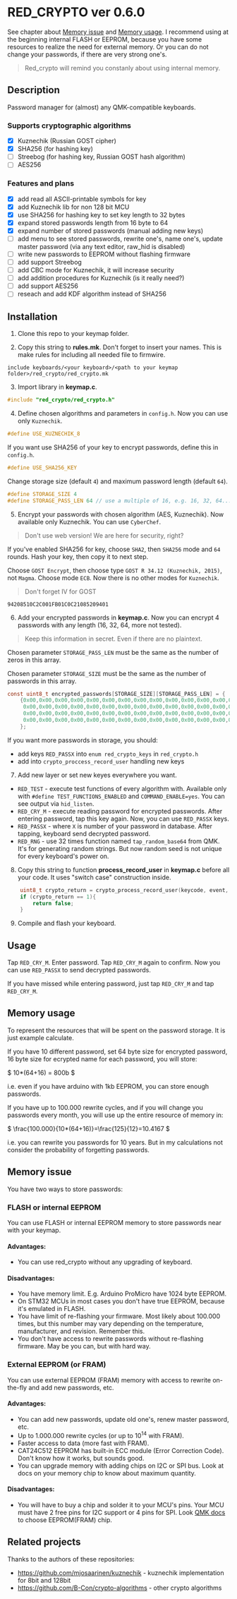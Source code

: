 # RED_CRYPTO ver 0.6.0

See chapter about [Memory issue](#memory-issue) and [Memory usage](#memory-usage).
I recommend using at the beginning internal FLASH or EEPROM, because you have some resources to realize the need for external memory. Or you can do not change your passwords, if there are very strong one's.

> Red_crypto will remind you constanly about using internal memory.

## Description

Password manager for (almost) any QMK-compatible keyboards. 

### Supports cryptographic algorithms

- [x] Kuznechik (Russian GOST cipher)
- [x] SHA256 (for hashing key)
- [ ] Streebog (for hashing key, Russian GOST hash algorithm)
- [ ] AES256

### Features and plans

- [x] add read all ASCII-printable symbols for key
- [x] add Kuznechik lib for non 128 bit MCU
- [x] use SHA256 for hashing key to set key length to 32 bytes
- [x] expand stored passwords length from 16 byte to 64
- [x] expand number of stored passwords (manual adding new keys)
- [ ] add menu to see stored passwords, rewrite one's, name one's, update master password (via any text editor, raw_hid is disabled) 
- [ ] write new passwords to EEPROM without flashing firmware
- [ ] add support Streebog
- [ ] add CBC mode for Kuznechik, it will increase security
- [ ] add addition procedures for Kuznechik (is it really need?)
- [ ] add support AES256
- [ ] reseach and add KDF algorithm instead of SHA256

## Installation

1. Clone this repo to your keymap folder.

2. Copy this string to **rules.mk**. Don't forget to insert your names. This is make rules for including all needed file to firmwire.

```make
include keyboards/<your keyboard>/<path to your keymap folder>/red_crypto/red_crypto.mk 
```

3. Import library in **keymap.c**.

```c
#include "red_crypto/red_crypto.h"
```

4. Define chosen algorithms and parameters in `config.h`. Now you can use only `Kuznechik`. 

```c
#define USE_KUZNECHIK_8
```

If you want use SHA256 of your key to encrypt passwords, define this in `config.h`.

```c
#define USE_SHA256_KEY
```

Change storage size (default `4`) and maximum password length (default `64`). 

```c
#define STORAGE_SIZE 4
#define STORAGE_PASS_LEN 64 // use a multiple of 16, e.g. 16, 32, 64... but don't forget about available memory! 
```

5. Encrypt your passwords with chosen algorithm (AES, Kuznechik). Now available only Kuznechik. You can use `CyberChef`. 

> Don't use web version! We are here for security, right?

If you've enabled SHA256 for key, choose `SHA2`, then `SHA256` mode and `64` rounds. Hash your key, then copy it to next step.

Choose `GOST Encrypt`, then choose type `GOST R 34.12 (Kuznechik, 2015)`, not `Magma`. Choose mode `ECB`. Now there is no other modes for `Kuznechik`.

> Don't forget IV for GOST
 ```
 94208510C2C001FB01C0C21085209401
 ```

6. Add your encrypted passwords in **keymap.c**. Now you can encrypt 4 passwords with any length (16, 32, 64, more not tested). 

> Keep this information in secret. Even if there are no plaintext. 

Chosen parameter `STORAGE_PASS_LEN` must be the same as the number of zeros in this array.

Chosen parameter `STORAGE_SIZE` must be the same as the number of passwords in this array.

```c
const uint8_t encrypted_passwords[STORAGE_SIZE][STORAGE_PASS_LEN] = {
    {0x00,0x00,0x00,0x00,0x00,0x00,0x00,0x00,0x00,0x00,0x00,0x00,0x00,0x00,0x00,0x00,
     0x00,0x00,0x00,0x00,0x00,0x00,0x00,0x00,0x00,0x00,0x00,0x00,0x00,0x00,0x00,0x00,
     0x00,0x00,0x00,0x00,0x00,0x00,0x00,0x00,0x00,0x00,0x00,0x00,0x00,0x00,0x00,0x00,
     0x00,0x00,0x00,0x00,0x00,0x00,0x00,0x00,0x00,0x00,0x00,0x00,0x00,0x00,0x00,0x00},
    };
```

If you want more passwords in storage, you should:
- add keys `RED_PASSX` into `enum red_crypto_keys` in `red_crypto.h`
- add into `crypto_proccess_record_user` handling new keys

7. Add new layer or set new keyes everywhere you want.

- `RED_TEST` - execute test functions of every algorithm with. Available only with `#define TEST_FUNCTIONS_ENABLED` and `COMMAND_ENABLE=yes`. You can see output via `hid_listen`.
- `RED_CRY_M` - execute reading password for encrypted passwords. After entering password, tap this key again. Now, you can use `RED_PASSX` keys.
- `RED_PASSX` - where `X` is number of your password in database. After tapping, keyboard send decrypted password.
- `RED_RNG` - use 32 times function named `tap_random_base64` from QMK. It's for generating random strings. But now random seed is not unique for every keyboard's power on.  

8. Copy this string to function **process_record_user** in **keymap.c** before all your code. It uses "switch case" construction inside. 

```c
    uint8_t crypto_return = crypto_process_record_user(keycode, event, encrypted_passwords);
    if (crypto_return == 1){
        return false;
    }
```

9. Compile and flash your keyboard.


## Usage

Tap `RED_CRY_M`. Enter password. Tap `RED_CRY_M` again to confirm.
Now you can use `RED_PASSX` to send decrypted passwords.

If you have missed while entering password, just tap `RED_CRY_M` and tap `RED_CRY_M`. 


## Memory usage

To represent the resources that will be spent on the password storage. It is just example calculate.

If you have 10 different password, set 64 byte size for encrypted password, 16 byte size for ecrypted name for each password, you will store:

$ 10*(64+16) = 800b $

i.e. even if you have arduino with 1kb EEPROM, you can store enough passwords.

If you have up to 100.000 rewrite cycles, and if you will change you passwords every month, you will use up the entire resource of memory in:

$ \frac{100.000}{10*(64+16)}=\frac{125}{12}=10.4167 $

i.e. you can rewrite you passwords for 10 years. But in my calculations not consider the probability of forgetting passwords. 

## Memory issue

You have two ways to store passwords:

### FLASH or internal EEPROM

You can use FLASH or internal EEPROM memory to store passwords near with your keymap. 

#### Advantages:
- You can use red_crypto without any upgrading of keyboard. 

#### Disadvantages:
- You have memory limit. E.g. Arduino ProMicro have 1024 byte EEPROM.
- On STM32 MCUs in most cases you don't have true EEPROM, because it's emulated in FLASH.
- You have limit of re-flashing your firmware. Most likely about 100.000 times, but this number may vary depending on the temperature, manufacturer, and revision. Remember this.
- You don't have access to rewrite passwords without re-flashing firmware. May be you can, but with hard way.

### External EEPROM (or FRAM)

You can use external EEPROM (FRAM) memory with access to rewrite on-the-fly and add new passwords, etc.

#### Advantages:

- You can add new passwords, update old one's, renew master password, etc.
- Up to 1.000.000 rewrite cycles (or up to $10^{14}$ with FRAM).
- Faster access to data (more fast with FRAM).
- CAT24C512 EEPROM has built-in ECC module (Error Correction Code). Don't know how it works, but sounds good.
- You can upgrade memory with adding chips on I2C or SPI bus. Look at docs on your memory chip to know about maximum quantity.

#### Disadvantages:

- You will have to buy a chip and solder it to your MCU's pins. Your MCU must have 2 free pins for I2C support or 4 pins for SPI. Look [QMK docs](https://docs.qmk.fm/drivers/eeprom) to choose EEPROM(FRAM) chip.


## Related projects

Thanks to the authors of these repositories:

- https://github.com/mjosaarinen/kuznechik - kuznechik implementation for 8bit and 128bit
- https://github.com/B-Con/crypto-algorithms - other crypto algorithms
